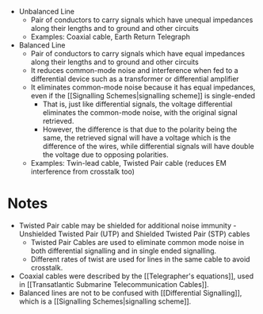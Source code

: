 - Unbalanced Line
	- Pair of conductors to carry signals which have unequal impedances along their lengths and to ground and other circuits
	- Examples: Coaxial cable, Earth Return Telegraph 
- Balanced Line
	- Pair of conductors to carry signals which have equal impedances along their lengths and to ground and other circuits
	- It reduces common-mode noise and interference when fed to a differential device such as a transformer or differential amplifier
	- It eliminates common-mode noise because it has equal impedances, even if the [[Signalling Schemes|signalling scheme]] is single-ended
		- That is, just like differential signals, the voltage differential eliminates the common-mode noise, with the original signal retrieved.
		- However, the difference is that due to the polarity being the same, the retrieved signal will have a voltage which is the difference of the wires, while differential signals will have double the voltage due to opposing polarities.
	- Examples: Twin-lead cable, Twisted Pair cable (reduces EM interference from crosstalk too)

# Notes
- Twisted Pair cable may be shielded for additional noise immunity - Unshielded Twisted Pair (UTP) and Shielded Twisted Pair (STP) cables
	- Twisted Pair Cables are used to eliminate common mode noise in both differential signalling and in single ended signalling.
	- Different rates of twist are used for lines in the same cable to avoid crosstalk.
- Coaxial cables were described by the [[Telegrapher's equations]], used in [[Transatlantic Submarine Telecommunication Cables]].
- Balanced lines are not to be confused with [[Differential Signalling]], which is a [[Signalling Schemes|signalling scheme]].